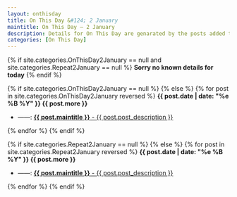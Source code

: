 ```yaml
---
layout: onthisday
title: On This Day &#124; 2 January
maintitle: On This Day — 2 January
description: Details for On This Day are genarated by the posts added to the website so the content is subject to changes/updates over time.
categories: [On This Day]
---
```


{% if site.categories.OnThisDay2January == null and site.categories.Repeat2January == null %}
<strong>Sorry no known details for today</strong>
{% endif %}

{% if site.categories.OnThisDay2January == null %}
{% else %}
{% for post in site.categories.OnThisDay2January reversed %}
<strong>{{ post.date | date: "%e %B %Y" }} {{ post.more }}</strong>
<ul>
<li> ——: <a href="{{ post.url }}"><strong>{{ post.maintitle }}</strong> - {{ post.post_description }}</a></li>
</ul>
{% endfor %}
{% endif %}

{% if site.categories.Repeat2January == null %}
{% else %}
{% for post in site.categories.Repeat2January reversed %}
<strong>{{ post.date | date: "%e %B %Y" }} {{ post.more }}</strong>
<ul>
<li> ——: <a href="{{ post.url }}"><strong>{{ post.maintitle }}</strong> - {{ post.post_description }}</a></li>
</ul>
{% endfor %}
{% endif %}
